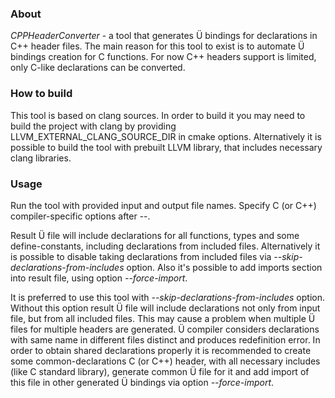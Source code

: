 ### About

*CPPHeaderConverter* - a tool that generates Ü bindings for declarations in C++ header files.
The main reason for this tool to exist is to automate Ü bindings creation for C functions.
For now C++ headers support is limited, only C-like declarations can be converted.


### How to build

This tool is based on clang sources.
In order to build it you may need to build the project with clang by providing LLVM_EXTERNAL_CLANG_SOURCE_DIR in cmake options.
Alternatively it is possible to build the tool with prebuilt LLVM library, that includes necessary clang libraries.


### Usage

Run the tool with provided input and output file names.
Specify C (or C++) compiler-specific options after --.

Result Ü file will include declarations for all functions, types and some define-constants, including declarations from included files.
Alternatively it is possible to disable taking declarations from included files via *--skip-declarations-from-includes* option.
Also it's possible to add imports section into result file, using option *--force-import*.

It is preferred to use this tool with *--skip-declarations-from-includes* option.
Without this option result Ü file will include declarations not only from input file, but from all included files.
This may cause a problem when multiple Ü files for multiple headers are generated.
Ü compiler considers declarations with same name in different files distinct and produces redefinition error.
In order to obtain shared declarations properly it is recommended to create some common-declarations C (or C++) header, with all necessary includes (like C standard library), generate common Ü file for it and add import of this file in other generated Ü bindings via option *--force-import*.
